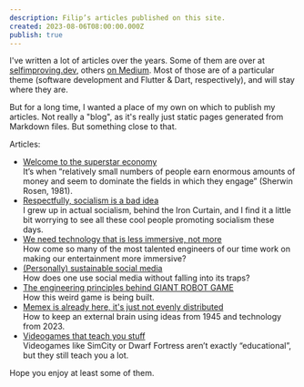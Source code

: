 ```yaml
---
description: Filip’s articles published on this site.
created: 2023-08-06T08:00:00.000Z
publish: true
---
```


I've written a lot of articles over the years. Some of them are over at [selfimproving.dev](https://selfimproving.dev/), others [on Medium](https://medium.com/@filiph). Most of those are of a particular theme (software development and Flutter & Dart, respectively), and will stay where they are.

But for a long time, I wanted a place of my own on which to publish my articles. Not really a "blog", as it's really just static pages generated from Markdown files. But something close to that.

Articles:

- [Welcome to the superstar economy](https://filiph.net/text/welcome-to-the-superstar-economy.html)  
  It’s when “relatively small numbers of people earn enormous amounts of money and seem to dominate the fields in which they engage” (Sherwin Rosen, 1981).
- [Respectfully, socialism is a bad idea](https://filiph.net/text/respectfully,-socialism-is-a-bad-idea.html)  
  I grew up in actual socialism, behind the Iron Curtain, and I find it a little bit worrying to see all these cool people promoting socialism these days.
- [We need technology that is less immersive, not more](https://filiph.net/text/we-need-technology-that-is-less-immersive,-not-more.html)  
  How come so many of the most talented engineers of our time work on making our entertainment more immersive?
- [(Personally) sustainable social media](https://filiph.net/text/(personally)-sustainable-social-media.html)  
  How does one use social media without falling into its traps?
- [The engineering principles behind GIANT ROBOT GAME](https://filiph.net/text/the-engineering-principles-behind-giant-robot-game.html)  
  How this weird game is being built.
- [Memex is already here, it's just not evenly distributed](memex-is-already-here,-it's-just-not-evenly-distributed.html)  
  How to keep an external brain using ideas from 1945 and technology from 2023.
- [Videogames that teach you stuff](videogames-that-teach-you-stuff.html)  
  Videogames like SimCity or Dwarf Fortress aren’t exactly “educational”, but they still teach you a lot.

Hope you enjoy at least some of them.

